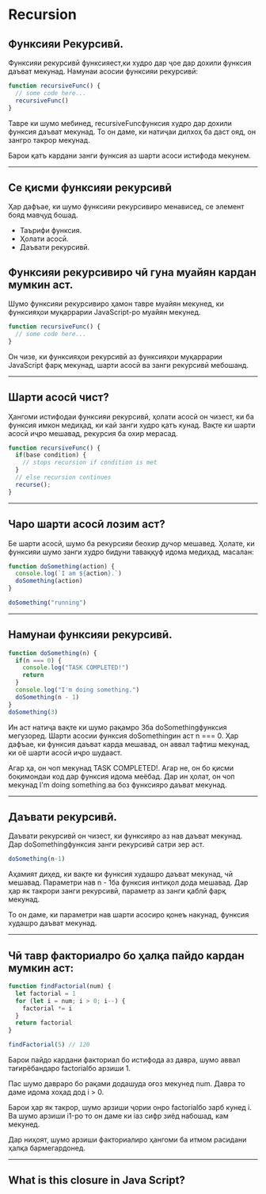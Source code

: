 # Recursion
## Функсияи Рекурсивӣ.
Функсияи рекурсивӣ функсияест,ки худро дар ҷое дар дохили функсия даъват мекунад.
Намунаи асосии функсияи рекурсивӣ:


````Javascript
function recursiveFunc() {
  // some code here... 
  recursiveFunc()
}
````
Тавре ки шумо мебинед, recursiveFuncфунксия худро дар дохили функсия даъват мекунад. То он даме, ки натиҷаи дилхоҳ ба даст ояд, он зангро такрор мекунад.

  Барои қатъ кардани занги функсия аз шарти асоси истифода мекунем.
_____


## Се қисми функсияи рекурсивӣ
Ҳар дафъае, ки шумо функсияи рекурсивиро менависед, се элемент бояд мавҷуд бошад. 
+ Таърифи функсия.
+ Ҳолати асосӣ.
+ Даъвати рекурсивӣ.


## Функсияи рекурсивиро чӣ гуна муайян кардан мумкин аст.
Шумо функсияи рекурсивиро ҳамон тавре муайян мекунед, 
ки функсияҳои муқаррарии JavaScript-ро муайян мекунед.

````Javascript
function recursiveFunc() {
  // some code here...
} 
````
Он чизе, ки функсияҳои рекурсивӣ аз функсияҳои муқаррарии JavaScript фарқ мекунад, шарти асосӣ ва занги рекурсивӣ мебошанд.
___
## Шарти асосӣ чист?
Ҳангоми истифодаи функсияи рекурсивӣ, ҳолати асосӣ он чизест, ки ба функсия имкон медиҳад,
 ки кай занги худро қатъ кунад. Вақте ки шарти асосӣ иҷро мешавад, рекурсия ба охир мерасад.


````Javascript
function recursiveFunc() {
  if(base condition) {
    // stops recursion if condition is met
  }
  // else recursion continues
  recurse();
}
````
___
## Чаро шарти асосӣ лозим аст?
Бе шарти асосӣ, шумо ба рекурсияи беохир дучор мешавед. Ҳолате, ки функсияи шумо занги худро бидуни таваққуф идома медиҳад, масалан:


````Javascript
function doSomething(action) {
  console.log(`I am ${action}.`)
  doSomething(action)
}

doSomething("running")
````

____
## Намунаи функсияи рекурсивӣ.
  
````Javascript
function doSomething(n) {
  if(n === 0) {
    console.log("TASK COMPLETED!")
    return
  }
  console.log("I'm doing something.")
  doSomething(n - 1)
}
doSomething(3)
````
Ин аст натиҷа вақте ки шумо рақамро 3ба doSomethingфунксия мегузоред.
Шарти асосии функсия doSomethingин аст n === 0. Ҳар дафъае, ки функсия даъват карда мешавад, он аввал тафтиш мекунад, ки оё шарти асосӣ иҷро шудааст.

Агар ҳа, он чоп мекунад TASK COMPLETED!. Агар не, он бо қисми боқимондаи код дар функсия идома меёбад. Дар ин ҳолат, он чоп мекунад I'm doing something.ва боз функсияро даъват мекунад.
___

## Даъвати рекурсивӣ.
Даъвати рекурсивӣ он чизест, ки функсияро аз нав даъват мекунад. Дар doSomethingфунксия занги рекурсивӣ сатри зер аст.

````Javascript
doSomething(n-1)
````
Аҳамият диҳед, ки вақте ки функсия худашро даъват мекунад, чӣ мешавад. Параметри нав   n - 1ба функсия интиқол дода мешавад. Дар ҳар як такрори занги рекурсивӣ, параметр аз занги қаблӣ фарқ мекунад.

То он даме, ки параметри нав шарти асосиро қонеъ накунад, функсия худашро даъват мекунад.
____


## Чӣ тавр факториалро бо ҳалқа пайдо кардан мумкин аст:


````Javascript
function findFactorial(num) {
  let factorial = 1
  for (let i = num; i > 0; i--) {
    factorial *= i
  }
  return factorial
}

findFactorial(5) // 120
````
Барои пайдо кардани факториал бо истифода аз давра, шумо аввал тағирёбандаро factorialбо арзиши 1.

Пас шумо давраро бо рақами додашуда оғоз мекунед num. Давра то даме идома хоҳад дод i > 0.


Барои ҳар як такрор, шумо арзиши ҷории онро factorialбо зарб кунед i. Ва шумо арзиши i1-ро то он даме ки iаз сифр зиёд набошад, кам мекунед.

Дар ниҳоят, шумо арзиши факториалиро ҳангоми ба итмом расидани ҳалқа бармегардонед.

____

## What is this closure in Java Script?




